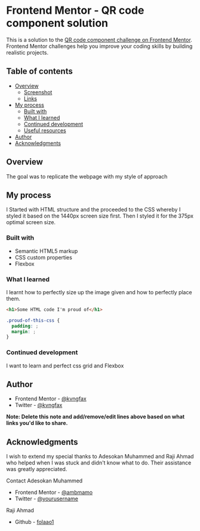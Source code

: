# Frontend Mentor - QR code component solution

This is a solution to the [QR code component challenge on Frontend Mentor](https://www.frontendmentor.io/challenges/qr-code-component-iux_sIO_H). Frontend Mentor challenges help you improve your coding skills by building realistic projects.

## Table of contents

- [Overview](#overview)
  - [Screenshot](#screenshot)
  - [Links](#links)
- [My process](#my-process)
  - [Built with](#built-with)
  - [What I learned](#what-i-learned)
  - [Continued development](#continued-development)
  - [Useful resources](#useful-resources)
- [Author](#author)
- [Acknowledgments](#acknowledgments)

## Overview

The goal was to replicate the webpage with my style of approach

## My process

I Started with HTML structure and the proceeded to the CSS whereby I styled it based on the 1440px screen size first. Then I styled it for the 375px optimal screen size.

### Built with

- Semantic HTML5 markup
- CSS custom properties
- Flexbox

### What I learned

I learnt how to perfectly size up the image given and how to perfectly place them.

```html
<h1>Some HTML code I'm proud of</h1>
```

```css
.proud-of-this-css {
  padding: ;
  margin: ;
}
```

### Continued development

I want to learn and perfect css grid and Flexbox

## Author

- Frontend Mentor - [@kvngfax](https://www.frontendmentor.io/profile/kvngfax)
- Twitter - [@kvngfax](https://www.twitter.com/kvngfax)

**Note: Delete this note and add/remove/edit lines above based on what links you'd like to share.**

## Acknowledgments

I wish to extend my special thanks to Adesokan Muhammed and Raji Ahmad who helped when I was stuck and didn't know what to do.
Their assistance was greatly appreciated.

Contact Adesokan Muhammed

- Frontend Mentor - [@ambmamo](https://www.frontendmentor.io/profile/ambmamo)
- Twitter - [@yourusername](https://www.twitter.com/mamo_dele)

Raji Ahmad

- Github - [folaao1](https://github.com/folaa01)
